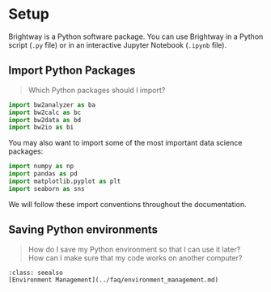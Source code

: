 # Setup

Brightway is a Python software package. You can use Brightway in a Python script (`.py` file) or in an interactive Jupyter Notebook (`.ipynb` file).

## Import Python Packages

> Which Python packages should I import?

```python
import bw2analyzer as ba
import bw2calc as bc
import bw2data as bd
import bw2io as bi
```

You may also want to import some of the most important data science packages:

```python
import numpy as np
import pandas as pd
import matplotlib.pyplot as plt
import seaborn as sns
```

We will follow these import conventions throughout the documentation.

## Saving Python environments

> How do I save my Python environment so that I can use it later? \
> How can I make sure that my code works on another computer?

```{admonition} FAQ Pages
:class: seealso
[Environment Management](../faq/environment_management.md)
```
